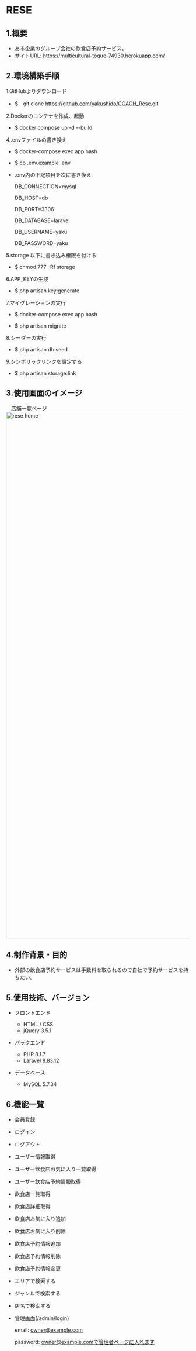 # RESE

## 1.概要
- ある企業のグループ会社の飲食店予約サービス。
- サイトURL: https://multicultural-toque-74930.herokuapp.com/

## 2.環境構築手順

1.GitHubよりダウンロード

 - $　git clone https://github.com/yakushido/COACH_Rese.git

2.Dockerのコンテナを作成、起動

 - $ docker compose up -d --build
  
4..envファイルの書き換え

 - $ docker-compose exec app bash
 - $ cp .env.example .env
 - .env内の下記項目を次に書き換え

    DB_CONNECTION=mysql
    
    DB_HOST=db
    
    DB_PORT=3306
    
    DB_DATABASE=laravel
    
    DB_USERNAME=yaku
    
    DB_PASSWORD=yaku

5.storage 以下に書き込み権限を付ける

 - $ chmod 777 -Rf storage

6.APP_KEYの生成

 - $ php artisan key:generate

7.マイグレーションの実行

 - $ docker-compose exec app bash

 - $ php artisan migrate

8.シーダーの実行

 - $ php artisan db:seed

9.シンボリックリンクを設定する

 - $ php artisan storage:link


## 3.使用画面のイメージ

　店舗一覧ページ
<img width="1440" alt="rese home" src="https://user-images.githubusercontent.com/98631346/176901510-904e1d39-abd8-4d90-8563-2014bdc35425.png">

## 4.制作背景・目的

- 外部の飲食店予約サービスは手数料を取られるので自社で予約サービスを持ちたい。

## 5.使用技術、バージョン

- フロントエンド
  - HTML / CSS
  - jQuery 3.5.1

- バックエンド
  - PHP 8.1.7
  - Laravel 8.83.12

- データベース
  - MySQL 5.7.34


## 6.機能一覧

- 会員登録
- ログイン
- ログアウト
- ユーザー情報取得
- ユーザー飲食店お気に入り一覧取得
- ユーザー飲食店予約情報取得
- 飲食店一覧取得
- 飲食店詳細取得
- 飲食店お気に入り追加
- 飲食店お気に入り削除
- 飲食店予約情報追加
- 飲食店予約情報削除
- 飲食店予約情報変更
- エリアで検索する
- ジャンルで検索する
- 店名で検索する
- 管理画面(/admin/login)

  email: owner@example.com
  
  password: owner@example.comで管理者ページに入れます
